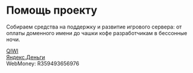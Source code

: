 # Помощь проекту

Собираем средства на поддержку и развитие игрового сервера: от оплаты доменного имени до чашки кофе разработчикам в бессонные ночи.

[QIWI](https://qiwi.me/ncrp_help)  
[Яндекс.Деньги](https://yasobe.ru/na/ncrp)  
WebMoney: R359493656976
